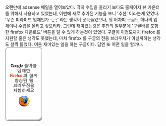 오랜만에 adsense 메일을 열어보았다. 딱히 수입을 올리기 보다도 홈페이지 뷰 카운터를 위해서 사용하고 있었는데, 이번에 새로 추가된 기능을 보니 '추천' 이라는게 있었다. '무슨 피라미드 업체인가 -\_-;' 라는 생각이 문득들었으나, 뭐 어차피 구글도 하나의 업체이니 수입을 올리고 싶으리라.
그런데 재미있는것은 추천의 일부분에 '구글바를 포함한 firefox 다운로드' 버튼을 달 수 있게 하는것이 있었다. 구글이 이정도까지 firefox 를 지원할 줄은 생각도 못했는데, 마치 firefox 를 구글의 전용 브라우저가 아닐까하는 생각도 살짝 들었다.
여튼 재미있는 일을 하는 구글이다. 담엔 또 어떤 일을 할까나.<img src="firefoxWithGoogle.png" width="120" height="240" />
